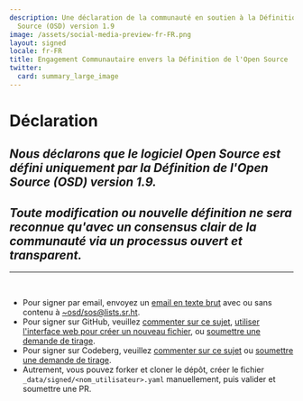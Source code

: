 ```yaml
---
description: Une déclaration de la communauté en soutien à la Définition de l'Open
  Source (OSD) version 1.9
image: /assets/social-media-preview-fr-FR.png
layout: signed
locale: fr-FR
title: Engagement Communautaire envers la Définition de l'Open Source
twitter:
  card: summary_large_image
---
```

# **Déclaration**

## *Nous déclarons que le logiciel Open Source est défini uniquement par la Définition de l'Open Source (OSD) version 1.9.*

## *Toute modification ou nouvelle définition ne sera reconnue qu'avec un consensus clair de la communauté via un processus ouvert et transparent.*

---
<br>

- Pour signer par email, envoyez un [email en texte brut](https://useplaintext.email/) avec ou sans contenu à [~osd/sos@lists.sr.ht](mailto:~osd/sos@lists.sr.ht).
- Pour signer sur GitHub, veuillez [commenter sur ce sujet](https://github.com/OpenSourceDefinition/sos/issues/1), [utiliser l'interface web pour créer un nouveau fichier](https://github.com/OpenSourceDefinition/sos/new/main/_data/signed), ou [soumettre une demande de tirage](https://github.com/OpenSourceDefinition/sos/pulls).
- Pour signer sur Codeberg, veuillez [commenter sur ce sujet](https://codeberg.org/osd/sos/issues/1) ou [soumettre une demande de tirage](https://codeberg.org/osd/sos/pulls).
- Autrement, vous pouvez forker et cloner le dépôt, créer le fichier `_data/signed/<nom_utilisateur>.yaml` manuellement, puis valider et soumettre une PR.